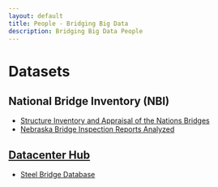 ```yaml
---
layout: default
title: People - Bridging Big Data
description: Bridging Big Data People
---
```


# Datasets

## National Bridge Inventory (NBI)
- [Structure Inventory and Appraisal of the Nations Bridges](http://www.fhwa.dot.gov/bridge/nbi.cfm)
- [Nebraska Bridge Inspection Reports Analyzed](http://faculty.ist.unomaha.edu/rgandhi/r/NEBridges.html)


## [Datacenter Hub](https://datacenterhub.org)
- [Steel Bridge Database](https://datacenterhub.org/resources/130)

